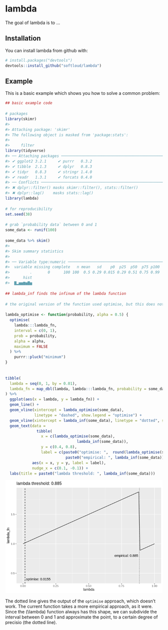 
<!-- README.md is generated from README.Rmd. Please edit that file -->

# lambda

The goal of lambda is to …

## Installation

You can install lambda from github with:

``` r
# install.packages("devtools")
devtools::install_github("softloud/lambda")
```

## Example

This is a basic example which shows you how to solve a common problem:

``` r
## basic example code

# packages
library(skimr)
#> 
#> Attaching package: 'skimr'
#> The following object is masked from 'package:stats':
#> 
#>     filter
library(tidyverse)
#> ── Attaching packages ──────────────────────────────────────────────────── tidyverse 1.2.1 ──
#> ✔ ggplot2 3.2.1     ✔ purrr   0.3.2
#> ✔ tibble  2.1.3     ✔ dplyr   0.8.3
#> ✔ tidyr   0.8.3     ✔ stringr 1.4.0
#> ✔ readr   1.3.1     ✔ forcats 0.4.0
#> ── Conflicts ─────────────────────────────────────────────────────── tidyverse_conflicts() ──
#> ✖ dplyr::filter() masks skimr::filter(), stats::filter()
#> ✖ dplyr::lag()    masks stats::lag()
library(lambda)

# for reproducibility
set.seed(38)

# grab `probability data` between 0 and 1
some_data <- runif(100)

some_data %>% skim()
#> 
#> Skim summary statistics
#> 
#> ── Variable type:numeric ────────────────────────────────────────────────────────────────────
#>  variable missing complete   n mean   sd    p0  p25  p50  p75 p100
#>         .       0      100 100  0.5 0.29 0.015 0.29 0.51 0.75 0.99
#>      hist
#>  ▇▂▅▅▆▅▇▅

## lambda_inf finds the infinum of the lambda function

# the original version of the function used optimise, but this does not find the correct point in the output of the function

lambda_optimise <- function(probability, alpha = 0.5) {
  optimise(
    lambda:::lambda_fn,
    interval = c(0, 1),
    prob = probability,
    alpha = alpha,
    maximum = FALSE
  ) %>%
    purrr::pluck("minimum")
}


tibble(
  lambda = seq(0, 1, by = 0.01),
  lambda_fn = map_dbl(lambda, lambda:::lambda_fn, probability = some_data)
) %>% 
  ggplot(aes(x = lambda, y = lambda_fn)) +
  geom_line() +
  geom_vline(xintercept = lambda_optimise(some_data),
             linetype = "dashed", show.legend = "optimise") +
  geom_vline(xintercept = lambda_inf(some_data), linetype = "dotted", show.legend = "empirical") +
  geom_text(data = 
              tibble(
                x = c(lambda_optimise(some_data),
                                lambda_inf(some_data)),
                y = c(0.4, 0.8),
                label = c(paste0("optimise: ",  round(lambda_optimise(some_data), 4)), 
                           paste0("empirical: ", lambda_inf(some_data)))), 
            aes(x = x, y = y, label = label),
            nudge_x = c(0.1, -0.1)) +
  labs(title = paste0("lambda threshold: ", lambda_inf(some_data)))
```

![](README-example-1.png)<!-- -->

The dotted line gives the output of the `optimise` approach, which
doesn’t work. The current function takes a more empirical approach, as
it were. Since the \(\lambda\) function always has this shape, we can
subdivide the interval between 0 and 1 and approximate the point, to a
certain degree of precisio (the dotted line).
